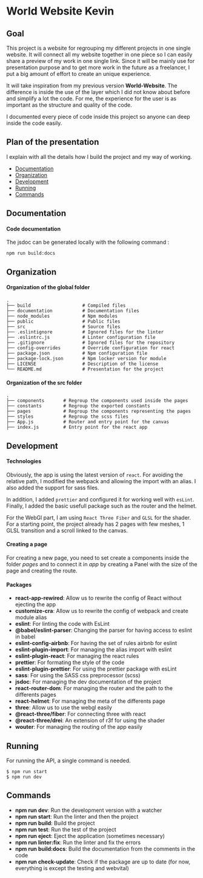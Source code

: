 # World Website Kevin

## Goal

This project is a website for regrouping my different projects in one single website. It will connect all my website together in one piece so I can easily share a preview of my work in one single link. Since it will be mainly use for presentation purpose and to get more work in the future as a freelancer, I put a big amount of effort to create an unique experience.

It will take inspiration from my previous version **World-Website**. The difference is inside the use of the layer which I did not know about before and simplify a lot the code. For me, the experience for the user is as important as the structure and quality of the code.

I documented every piece of code inside this project so anyone can deep inside the code easily.

## Plan of the presentation

I explain with all the details how I build the project and my way of working.

- [Documentation](#documentation)
- [Organization](#organization)
- [Development](#development)
- [Running](#running)
- [Commands](#commands)

## Documentation
#### Code documentation

The jsdoc can be generated locally with the following command :

```
npm run build:docs
```

## Organization
#### Organization of the global folder

    .
    ├── build                   # Compiled files
    ├── documentation           # Documentation files
    ├── node_modules            # Npm modules
    ├── public                  # Public files
    ├── src                     # Source files
    ├── .eslintignore           # Ignored files for the linter
    ├── .eslintrc.js            # Linter configuration file
    ├── .gitignore              # Ignored files for the repository
    ├── config-overrides        # Override configuration for react
    ├── package.json            # Npm configuration file
    ├── package-lock.json       # Npm locker version for module
    ├── LICENSE                 # Description of the license
    └── README.md               # Presentation for the project

#### Organization of the src folder

    .
    ├── components       # Regroup the components used inside the pages
    ├── constants        # Regroup the exported constants
    ├── pages            # Regroup the components representing the pages
    ├── styles           # Regroup the scss files
    ├── App.js           # Router and entry point for the canvas
    ├── index.js         # Entry point for the react app

## Development

#### Technologies

Obviously, the app is using the latest version of `react`. For avoiding the relative path, I modified the webpack and allowing the import with an alias. I also added the support for sass files.

In addition, I added `prettier` and configured it for working well with `esLint`. Finally, I added the basic usefull package such as the router and the helmet.  

For the WebGl part, I am using `React Three Fiber` and `GLSL` for the shader. For a starting point, the project already has 2 pages with few meshes, 1 GLSL transition and a scroll linked to the canvas.

#### Creating a page

For creating a new page, you need to set create a components inside the folder *pages* and to connect it in *app* by creating a Panel with the size of the page and creating the route.

#### Packages

- **react-app-rewired**: Allow us to rewrite the config of React without ejecting the app
- **customize-cra**: Allow us to rewrite the config of webpack and create module alias
- **eslint**: For linting the code with EsLint
- **@babel/eslint-parser**: Changing the parser for having access to eslint in babel
- **eslint-config-airbnb**: For having the set of rules airbnb for eslint
- **eslint-plugin-import**: For managing the alias import with eslint
- **eslint-plugin-react**: For managing the react rules
- **prettier**: For formating the style of the code
- **eslint-plugin-prettier**: For using the prettier package with esLint
- **sass**: For using the SASS css preprocessor (scss)
- **jsdoc**: For managing the dev documentation of the project
- **react-router-dom**: For managing the router and the path to the differents pages
- **react-helmet**: For managing the meta of the differents page
- **three**: Allow us to use the webgl easily
- **@react-three/fiber**: For connecting three with react
- **@react-three/drei**: An extension of r3f for using the shader
- **wouter**: For managing the routing of the app easily

## Running

For running the API, a single command is needed.

```
$ npm run start
$ npm run dev
```

## Commands

- **npm run dev**: Run the development version with a watcher
- **npm run start**: Run the linter and then the project
- **npm run build**: Build the project
- **npm run test**: Run the test of the project
- **npm run eject**: Eject the application (sometimes necessary)
- **npm run linter:fix**: Run the linter and fix the errors
- **npm run build:docs**: Build the documentation from the comments in the code
- **npm run check-update**: Check if the package are up to date (for now, everything is except the testing and webvital)
